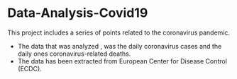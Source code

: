 # Data-Analysis-Covid19

This project includes a series of points related to the coronavirus pandemic. 
  - The data that was analyzed , was the daily coronavirus cases and the daily ones coronavirus-related deaths.
  - The data has been extracted from European Center for Disease Control (ECDC).
